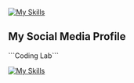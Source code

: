 [![My Skills](https://skillicons.dev/icons?i=python)]()

<h2>
  My Social Media Profile
</h2>
```Coding Lab```

[![My Skills](https://skillicons.dev/icons?i=discord)](https://https://discord.gg/g258Kn7Vru)
